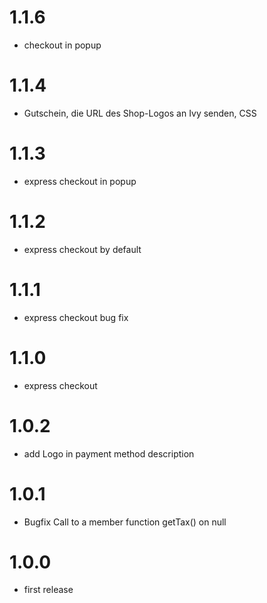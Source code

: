 # 1.1.6
- checkout in popup
# 1.1.4
- Gutschein, die URL des Shop-Logos an Ivy senden, CSS
# 1.1.3
- express checkout in popup
# 1.1.2
- express checkout by default
# 1.1.1
- express checkout bug fix
# 1.1.0
- express checkout
# 1.0.2
- add Logo in payment method description
# 1.0.1
- Bugfix Call to a member function getTax() on null
# 1.0.0
- first release

